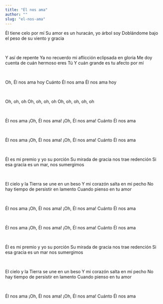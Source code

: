 ```yaml
---
title: "Él nos ama"
author: ""
slug: "el-nos-ama"
---
```


Él tiene celo por mí
Su amor es un huracán, yo árbol soy
Doblándome bajo el peso de su viento y gracia

<br/>

Y así de repente
Ya no recuerdo mi aflicción eclipsada en gloria
Me doy cuenta de cuán hermoso eres Tú
Y cuán grande es tu afecto por mí

<br/>

Oh, Él nos ama hoy
Cuánto Él nos ama
Él nos ama hoy

<br/>

Oh, oh, oh
Oh, oh, oh, oh
Oh, oh, oh, oh, oh

<br/>

Él nos ama
¡Oh, Él nos ama!
¡Oh, Él nos ama!
Cuánto Él nos ama

<br/>

Él nos ama
¡Oh, Él nos ama!
¡Oh, Él nos ama!
Cuánto Él nos ama

<br/>

Él es mi premio y yo su porción
Su mirada de gracia nos trae redención
Si esa gracia es un mar, nos sumergimos

<br/>

El cielo y la Tierra se une en un beso
Y mi corazón salta en mi pecho
No hay tiempo de persistir en lamento
Cuando pienso en tu amor

<br/>

Él nos ama
¡Oh, Él nos ama!
¡Oh, Él nos ama!
Cuánto Él nos ama

<br/>

Él nos ama
¡Oh, Él nos ama!
¡Oh, Él nos ama!
Cuánto Él nos ama

<br/>

Él es mi premio y yo su porción
Su mirada de gracia nos trae redención
Si esa gracia es un mar nos sumergimos

<br/>

El cielo y la Tierra se une en un beso
Y mi corazón salta en mi pecho
No hay tiempo de persistir en lamento
Cuando pienso en tu amor

<br/>

Él nos ama
¡Oh, Él nos ama!
¡Oh, Él nos ama!
Cuánto Él nos ama

